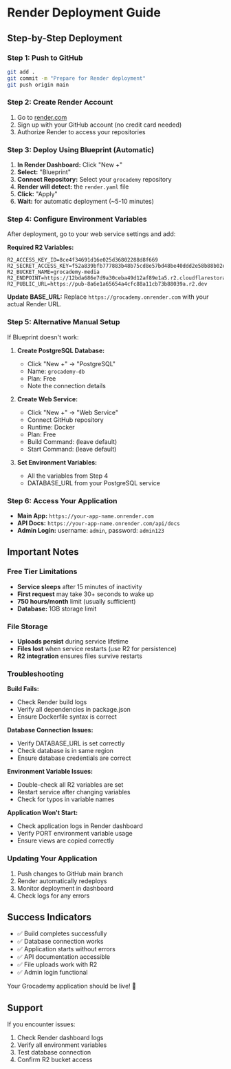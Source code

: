 # Render Deployment Guide

## Step-by-Step Deployment

### Step 1: Push to GitHub
```bash
git add .
git commit -m "Prepare for Render deployment"
git push origin main
```

### Step 2: Create Render Account
1. Go to [render.com](https://render.com)
2. Sign up with your GitHub account (no credit card needed)
3. Authorize Render to access your repositories

### Step 3: Deploy Using Blueprint (Automatic)
1. **In Render Dashboard:** Click "New +"
2. **Select:** "Blueprint"
3. **Connect Repository:** Select your `grocademy` repository
4. **Render will detect:** the `render.yaml` file
5. **Click:** "Apply"
6. **Wait:** for automatic deployment (~5-10 minutes)

### Step 4: Configure Environment Variables
After deployment, go to your web service settings and add:

**Required R2 Variables:**
```
R2_ACCESS_KEY_ID=8ce4f34691d16e025d36802288d8f669
R2_SECRET_ACCESS_KEY=f52a839bfb777883b48b75cd8e57bd48be40ddd2e58b88b02e7fd60dea5790fc
R2_BUCKET_NAME=grocademy-media
R2_ENDPOINT=https://12bda686e7d9a30ceba49d12af89e1a5.r2.cloudflarestorage.com
R2_PUBLIC_URL=https://pub-8a6e1a65654a4cfc88a11cb73b88039a.r2.dev
```

**Update BASE_URL:**
Replace `https://grocademy.onrender.com` with your actual Render URL.

### Step 5: Alternative Manual Setup
If Blueprint doesn't work:

1. **Create PostgreSQL Database:**
   - Click "New +" → "PostgreSQL"
   - Name: `grocademy-db`
   - Plan: Free
   - Note the connection details

2. **Create Web Service:**
   - Click "New +" → "Web Service"
   - Connect GitHub repository
   - Runtime: Docker
   - Plan: Free
   - Build Command: (leave default)
   - Start Command: (leave default)

3. **Set Environment Variables:**
   - All the variables from Step 4
   - DATABASE_URL from your PostgreSQL service

### Step 6: Access Your Application
- **Main App:** `https://your-app-name.onrender.com`
- **API Docs:** `https://your-app-name.onrender.com/api/docs`
- **Admin Login:** username: `admin`, password: `admin123`

## Important Notes

### Free Tier Limitations
- **Service sleeps** after 15 minutes of inactivity
- **First request** may take 30+ seconds to wake up
- **750 hours/month** limit (usually sufficient)
- **Database:** 1GB storage limit

### File Storage
- **Uploads persist** during service lifetime
- **Files lost** when service restarts (use R2 for persistence)
- **R2 integration** ensures files survive restarts

### Troubleshooting

**Build Fails:**
- Check Render build logs
- Verify all dependencies in package.json
- Ensure Dockerfile syntax is correct

**Database Connection Issues:**
- Verify DATABASE_URL is set correctly
- Check database is in same region
- Ensure database credentials are correct

**Environment Variable Issues:**
- Double-check all R2 variables are set
- Restart service after changing variables
- Check for typos in variable names

**Application Won't Start:**
- Check application logs in Render dashboard
- Verify PORT environment variable usage
- Ensure views are copied correctly

### Updating Your Application
1. Push changes to GitHub main branch
2. Render automatically redeploys
3. Monitor deployment in dashboard
4. Check logs for any errors

## Success Indicators
- ✅ Build completes successfully
- ✅ Database connection works
- ✅ Application starts without errors
- ✅ API documentation accessible
- ✅ File uploads work with R2
- ✅ Admin login functional

Your Grocademy application should be live! 🎉

## Support
If you encounter issues:
1. Check Render dashboard logs
2. Verify all environment variables
3. Test database connection
4. Confirm R2 bucket access
